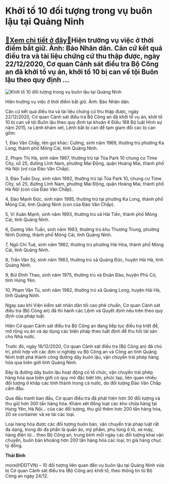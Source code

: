 Khởi tố 10 đối tượng trong vụ buôn lậu tại Quảng Ninh
=====================================================

[:gift:Xem chi tiết ở đây:gift:](https://hddtvn.com/khoi-to-10-doi-tuong-trong-vu-buon-lau-tai-quang-ninh/)Hiện trường vụ việc ở thời điểm bắt giữ. Ảnh: Báo Nhân dân. Căn cứ kết quả điều tra và tài liệu chứng cứ thu thập được, ngày 22/12/2020, Cơ quan Cảnh sát điều tra Bộ Công an đã khởi tố vụ án, khởi tố 10 bị can về tội Buôn lậu theo quy định …
-------------------------------------------------------------------------------------------------------------------------------------------------------------------------------------------------------------------------------------------------





![Khởi tố 10 đối tượng trong vụ buôn lậu tại Quảng Ninh](https://hddtvn.com/wp-content/uploads/2021/01/4912_anh_hang_lau-1608306277095.jpg "Khởi tố 10 đối tượng trong vụ buôn lậu tại Quảng Ninh")


Hiện trường vụ việc ở thời điểm bắt giữ. Ảnh: Báo Nhân dân.



Căn cứ kết quả điều tra và tài liệu chứng cứ thu thập được, ngày 22/12/2020, Cơ quan Cảnh sát điều tra Bộ Công an đã khởi tố vụ án, khởi tố 10 bị can về tội Buôn lậu theo quy định tại khoản 4 Điều 188 Bộ luật Hình sự năm 2015, ra Lệnh khám xét, Lệnh bắt bị can để tạm giam đối các bị can gồm:


1, Đào Văn Chấp, tên gọi khác: Cường, sinh năm 1969, thường trú phường Ka Long, thành phố Móng Cái, tỉnh Quảng Ninh.


2, Phạm Thị Hà, sinh năm 1967, thường trú tại Tòa Park 10 chung cư Time City, số 25, đường Lĩnh Nam, phường Mai Động, quận Hoàng Mai, thành phố Hà Nội (vợ của Đào Văn Chấp).


3, Đào Tuấn Duy, sinh năm 1992, thường trú tại Tòa Park 10, chung cư Time City, số 25, đường Lĩnh Nam, phường Mai Động, quận Hoàng Mai, thành phố Hà Nội (con của Đào Văn Chấp).


4, Đào Mạnh Đức, sinh năm 1995, thường trú tại phường Ka Long, thành phố Móng Cái, tỉnh Quảng Ninh (con của Đào Văn Chấp).


5, Vi Xuân Mạnh, sinh năm 1993, thường trú xã Hải Tiến, thành phố Móng Cái, tỉnh Quảng Ninh.


6, Dương Văn Tuấn, sinh năm 1983, thường trú khu Thương Trung, phường Ninh Dương, thành phố Móng Cái, tỉnh Quảng Ninh.


7, Ngô Chí Tuệ, sinh năm 1982, thường trú phường Hải Hòa, thành phố Móng Cái, tỉnh Quảng Ninh.


8, Trần Văn Sỹ, sinh năm 1983, thường trú xã Quảng Đức, huyện Hải Hà, tỉnh Quảng Ninh.


9, Bùi Đình Thao, sinh năm 1975, thường trú xã Đoàn Đào, huyện Phù Cừ, tỉnh Hưng Yên.


10, Phạm Văn Tú, sinh năm 1982, thường trú xã Quảng Long, huyện Hải Hà, tỉnh Quảng Ninh.


Ngay sau khi Viện kiểm sát nhân dân tối cao phê chuẩn, Cơ quan Cảnh sát điều tra (Bộ Công an) đã thi hành các Lệnh và Quyết định nêu trên theo quy định của pháp luật.


Hiện Cơ quan Cảnh sát điều tra Bộ Công an đang tiếp tục điều tra triệt để, mở rộng vụ án và áp dụng các biện pháp theo luật định để thu hồi tài sản cho Nhà nước.


Trước đó, ngày 18/12/2020, Cơ quan Cảnh sát điều tra (Bộ Công an) đã chủ trì, phối hợp với các đơn vị nghiệp vụ Bộ Công an và Công an tỉnh Quảng Ninh triệt phá thành công đường dây buôn lậu, vận chuyển trái phép hàng hóa qua biên giới tỉnh Quảng Ninh.


Đây là đường dây buôn lậu hoạt động có tổ chức, vận chuyển trái phép hàng hóa qua biên giới có quy mô đặc biệt lớn, phức tạp, liên quan nhiều đối tượng ở khắp các tỉnh thành trong cả nước, do đối tượng Đào Văn Chấp cầm đầu.


Qua đấu tranh ban đầu, Cơ quan điều tra đã phát hiện hơn 30 đối tượng và thu giữ hơn 300 tấn hàng hóa. Khám xét đồng loạt các kho chứa hàng tại Hưng Yên, Hà Nội… của các đối tượng, thu giữ thêm hơn 200 tấn hàng hóa, 20 xe container và xe tải các loại.


Loại hàng hóa được các đối tượng buôn bán, vận chuyển trái pháp luật rất đa dạng, trong đó đa phần là quần áo, mỹ phẩm, phụ tùng ô tô, xe máy, hàng điện tử… theo Bộ Công an, trung bình mỗi ngày các đối tượng khai vận chuyển, buôn bán khoảng hơn 200 tấn hàng hóa các loại, trị giá hàng chục tỷ đồng.




**Thái Bình**



more(HDDTVN) – 10 đối tượng liên quan đến vụ buôn lậu tại Quảng Ninh vừa bị Cơ quan Cảnh sát điều tra (Bộ Công an) khởi tố, theo thông tin từ Bộ Công an ngày 24/12.

